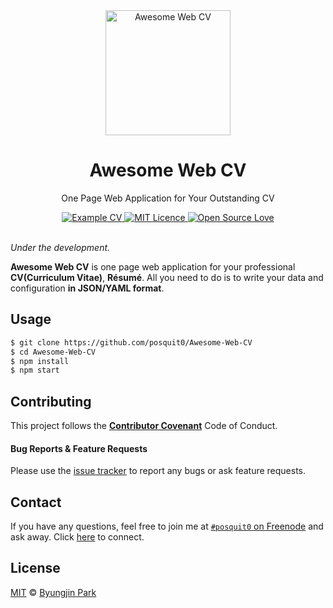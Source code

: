 <div align="center">
  <a href="https://github.com/posquit0/Awesome-Web-CV" title="Awesome Web CV">
    <img alt="Awesome Web CV" src="https://github.com/posquit0/Awesome-Web-CV/raw/master/icon.png" width="200px" height="200px" />
  </a>
  <br />
  <h1>Awesome Web CV</h1>
</div>

<p align="center">
  One Page Web Application for Your Outstanding CV
</p>

<div align="center">
  <a href="https://cv.posquit0.com">
    <img alt="Example CV" src="https://img.shields.io/badge/cv-demo-green.svg" />
  </a>
  <a href="https://opensource.org/licenses/mit-license.php">
    <img alt="MIT Licence" src="https://badges.frapsoft.com/os/mit/mit.svg?v=103" />
  </a>
  <a href="https://github.com/ellerbrock/open-source-badge/">
    <img alt="Open Source Love" src="https://badges.frapsoft.com/os/v1/open-source.svg?v=103" />
  </a>
</div>

<br />

*Under the development.*

**Awesome Web CV** is one page web application for your professional **CV(Curriculum Vitae)**, **Résumé**. All you need to do is to write your data and configuration **in JSON/YAML format**.



## Usage

```bash
$ git clone https://github.com/posquit0/Awesome-Web-CV
$ cd Awesome-Web-CV
$ npm install
$ npm start
```


## Contributing

This project follows the [**Contributor Covenant**](http://contributor-covenant.org/version/1/4/) Code of Conduct.

#### Bug Reports & Feature Requests

Please use the [issue tracker](https://github.com/posquit0/Awesome-Web-CV/issues) to report any bugs or ask feature requests.


## Contact

If you have any questions, feel free to join me at [`#posquit0` on Freenode](irc://irc.freenode.net/posquit0) and ask away. Click [here](https://kiwiirc.com/client/irc.freenode.net/posquit0) to connect.


## License

[MIT](https://github.com/posquit0/Awesome-Web-CV/blob/master/LICENSE) © [Byungjin Park](http://www.posquit0.com)
